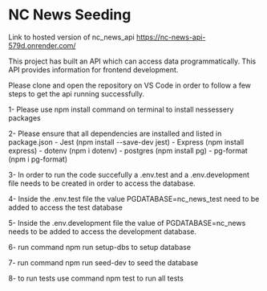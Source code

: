# NC News Seeding

Link to hosted version of nc_news_api https://nc-news-api-579d.onrender.com/

This project has built an API which can access data programmatically. This API provides information for frontend development.

Please clone and open the repository on VS Code in order to follow a few steps to get the api running successfully.

1- Please use npm install command on terminal to install nessessery packages

2- Please ensure that all dependencies are installed and listed in package.json
    - Jest (npm install --save-dev jest)
    - Express (npm install express)
    - dotenv (npm i dotenv)
    - postgres (npm install pg)
    - pg-format (npm i pg-format)

3- In order to run the code succefully a .env.test and a .env.development file needs to be created in order to access the database.

4- Inside the .env.test file the value PGDATABASE=nc_news_test need to be added to access the test database 

5- Inside the .env.development file the value of PGDATABASE=nc_news needs to be added to access the development database.

6- run command npm run setup-dbs to setup database 

7- run command npm run seed-dev to seed the database

8- to run tests use command npm test to run all tests

